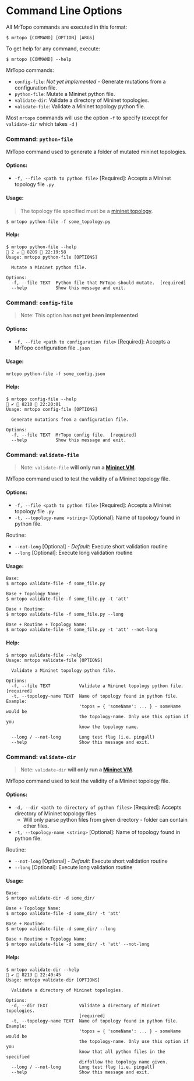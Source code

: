 # Command Line Options

All MrTopo commands are executed in this format:

```
$ mrtopo [COMMAND] [OPTION] [ARGS]
```

To get help for any command, execute:

```
$ mrtopo [COMMAND] --help
```

MrTopo commands:
* `config-file`: *Not yet implemented* - Generate mutations from a configuration file.
* `python-file`: Mutate a Mininet python file.
* `validate-dir`: Validate a directory of Mininet topologies.
* `validate-file`:  Validate a Mininet topology python file.

Most `mrtopo` commands will use the option `-f` to specify (except for `validate-dir` which takes `-d` )

### Command: `python-file`

MrTopo command used to generate a folder of mutated mininet topologies.

#### Options:

* `-f, --file <path to python file>` [Required]: Accepts a Mininet topology file `.py`

#### Usage: 

> The topology file specified must be a [mininet topology](http://mininet.org/walkthrough/#custom-topologies).

```
$ mrtopo python-file -f some_topology.py
```

#### Help:
```
$ mrtopo python-file --help                                                                                                                              2 ↵  8209  22:19:58
Usage: mrtopo python-file [OPTIONS]

  Mutate a Mininet python file.

Options:
  -f, --file TEXT  Python file that MrTopo should mutate.  [required]
  --help           Show this message and exit.
```

### Command: `config-file`

> Note: This option has **not yet been implemented**

#### Options:

* `-f, --file <path to configuration file>` [Required]: Accepts a MrTopo configuration file `.json`

#### Usage: 
```
mrtopo python-file -f some_config.json
```

#### Help:
```
$ mrtopo config-file --help                                                                                                                                ✔  8210  22:20:01
Usage: mrtopo config-file [OPTIONS]

  Generate mutations from a configuration file.

Options:
  -f, --file TEXT  MrTopo config file.  [required]
  --help           Show this message and exit.
```

### Command: `validate-file`

> Note: `validate-file` **will only run a [Mininet VM](http://mininet.org/download/#option-1-mininet-vm-installation-easy-recommended)**.

MrTopo command used to test the validity of a Mininet topology file. 

#### Options:

* `-f, --file <path to python file>` [Required]: Accepts a Mininet topology file `.py`
* `-t, --topology-name <string>` [Optional]: Name of topology found in python file.

Routine:

* `--not-long` [Optional] - *Default*: Execute short validation routine 
* `--long` [Optional]: Execute long validation routine 

#### Usage:

```
Base: 
$ mrtopo validate-file -f some_file.py

Base + Topology Name: 
$ mrtopo validate-file -f some_file.py -t 'att'

Base + Routine: 
$ mrtopo validate-file -f some_file.py --long

Base + Routine + Topology Name: 
$ mrtopo validate-file -f some_file.py -t 'att' --not-long
```

#### Help:
```
$ mrtopo validate-file --help
Usage: mrtopo validate-file [OPTIONS]

  Validate a Mininet topology python file.

Options:
  -f, --file TEXT           Validate a Mininet topology python file.   [required]
  -t, --topology-name TEXT  Name of topology found in python file. Example:
                            'topos = { 'someName': ... } - someName would be
                            the topology-name. Only use this option if you
                            know the topology name.

  --long / --not-long       Long test flag (i.e. pingall)
  --help                    Show this message and exit.
```

### Command: `validate-dir`

> Note: `validate-dir` **will only run a [Mininet VM](http://mininet.org/download/#option-1-mininet-vm-installation-easy-recommended)**.

MrTopo command used to test the validity of a Mininet topology file. 

#### Options:

* `-d, --dir <path to directory of python files>` [Required]: Accepts directory of Mininet topology files 
  * Will only parse python files from given directory - folder can contain other files.
* `-t, --topology-name <string>` [Optional]: Name of topology found in python file.

Routine:

* `--not-long` [Optional] - *Default*: Execute short validation routine 
* `--long` [Optional]: Execute long validation routine 

#### Usage:

```
Base: 
$ mrtopo validate-dir -d some_dir/

Base + Topology Name: 
$ mrtopo validate-file -d some_dir/ -t 'att'

Base + Routine: 
$ mrtopo validate-file -d some_dir/ --long

Base + Routine + Topology Name: 
$ mrtopo validate-file -d some_dir/ -t 'att' --not-long
```

#### Help:
```
$ mrtopo validate-dir --help                                                                                                                               ✔  8213  22:40:45
Usage: mrtopo validate-dir [OPTIONS]

  Validate a directory of Mininet topologies.

Options:
  -d, --dir TEXT            Validate a directory of Mininet topologies.
                            [required]
  -t, --topology-name TEXT  Name of topology found in python file. Example:
                            'topos = { 'someName': ... } - someName would be
                            the topology-name. Only use this option if you
                            know that all python files in the specified
                            dirfollow the topology name given.
  --long / --not-long       Long test flag (i.e. pingall)
  --help                    Show this message and exit.
```
